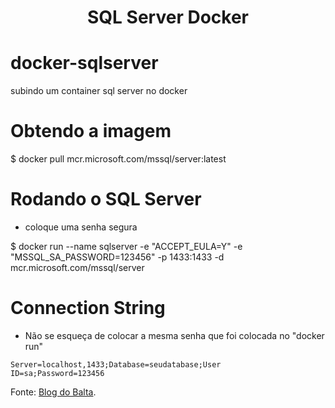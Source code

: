<h1 align="center">SQL Server Docker</h1>

# docker-sqlserver
<p align="left">subindo um container sql server no docker</p>

# Obtendo a imagem
$ docker pull mcr.microsoft.com/mssql/server:latest
  
# Rodando o SQL Server
<!--ts-->
   * coloque uma senha segura
<!--te-->
$ docker run --name sqlserver -e "ACCEPT_EULA=Y" -e "MSSQL_SA_PASSWORD=123456" -p 1433:1433 -d mcr.microsoft.com/mssql/server

# Connection String 
<!--ts-->
   * Não se esqueça de colocar a mesma senha que foi colocada no "docker run"
<!--te-->
<code>Server=localhost,1433;Database=seudatabase;User ID=sa;Password=123456</code>




Fonte:
[Blog do Balta](https://balta.io/blog/sql-server-docker).
